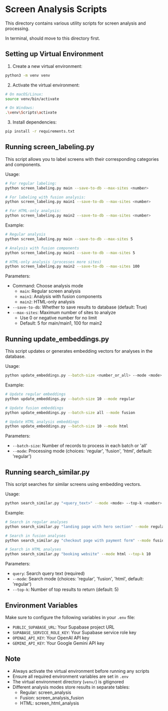 # Screen Analysis Scripts

This directory contains various utility scripts for screen analysis and processing.

In terminal, should move to this directory first.

## Setting up Virtual Environment

1. Create a new virtual environment:
```bash
python3 -m venv venv
```

2. Activate the virtual environment:
```bash
# On macOS/Linux:
source venv/bin/activate

# On Windows:
.\venv\Scripts\activate
```

3. Install dependencies:
```bash
pip install -r requirements.txt
```

## Running screen_labeling.py

This script allows you to label screens with their corresponding categories and components.

Usage:
```bash
# For regular labeling:
python screen_labeling.py main --save-to-db --max-sites <number>

# For labeling with fusion analysis:
python screen_labeling.py main1 --save-to-db --max-sites <number>

# For HTML-only analysis:
python screen_labeling.py main2 --save-to-db --max-sites <number>
```

Example:
```bash
# Regular analysis
python screen_labeling.py main --save-to-db --max-sites 5

# Analysis with fusion components
python screen_labeling.py main1 --save-to-db --max-sites 5

# HTML-only analysis (processes more sites)
python screen_labeling.py main2 --save-to-db --max-sites 100
```

Parameters:
- Command: Choose analysis mode
  - `main`: Regular screen analysis
  - `main1`: Analysis with fusion components
  - `main2`: HTML-only analysis
- `--save-to-db`: Whether to save results to database (default: True)
- `--max-sites`: Maximum number of sites to analyze
  - Use 0 or negative number for no limit
  - Default: 5 for main/main1, 100 for main2

## Running update_embeddings.py

This script updates or generates embedding vectors for analyses in the database.

Usage:
```bash
python update_embeddings.py --batch-size <number_or_all> --mode <mode>
```

Example:
```bash
# Update regular embeddings
python update_embeddings.py --batch-size 10 --mode regular

# Update fusion embeddings
python update_embeddings.py --batch-size all --mode fusion

# Update HTML analysis embeddings
python update_embeddings.py --batch-size 10 --mode html
```

Parameters:
- `--batch-size`: Number of records to process in each batch or 'all'
- `--mode`: Processing mode (choices: 'regular', 'fusion', 'html', default: 'regular')

## Running search_similar.py

This script searches for similar screens using embedding vectors.

Usage:
```bash
python search_similar.py "<query_text>" --mode <mode> --top-k <number>
```

Example:
```bash
# Search in regular analyses
python search_similar.py "landing page with hero section" --mode regular --top-k 5

# Search in fusion analyses
python search_similar.py "checkout page with payment form" --mode fusion --top-k 3

# Search in HTML analyses
python search_similar.py "booking website" --mode html --top-k 10
```

Parameters:
- `query`: Search query text (required)
- `--mode`: Search mode (choices: 'regular', 'fusion', 'html', default: 'regular')
- `--top-k`: Number of top results to return (default: 5)

## Environment Variables

Make sure to configure the following variables in your `.env` file:
- `PUBLIC_SUPABASE_URL`: Your Supabase project URL
- `SUPABASE_SERVICE_ROLE_KEY`: Your Supabase service role key
- `OPENAI_API_KEY`: Your OpenAI API key
- `GEMINI_API_KEY`: Your Google Gemini API key

## Note
- Always activate the virtual environment before running any scripts
- Ensure all required environment variables are set in `.env`
- The virtual environment directory (`venv/`) is gitignored
- Different analysis modes store results in separate tables:
  - Regular: screen_analysis
  - Fusion: screen_analysis_fusion
  - HTML: screen_html_analysis
